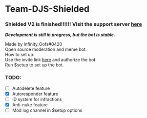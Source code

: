 # Team-DJS-Shielded
### Shielded V2 is finished!!!!!! Visit the support server [here](https://discord.gg/YEsEQvW9Xw) 
  
**_Development is still in progress, but the bot is stable._**
  
Made by Infinity_Oofs#0420  
Open source moderation and meme bot.  
How to set up:  
Use the invite link [here](https://discord.com/api/oauth2/authorize?client_id=863465066308829184&permissions=469888087&scope=bot) and authorize the bot  
Run $setup to set up the bot.  

### TODO:
- [ ] Autodelete feature
- [x] Autoresponder feature
- [ ] ID system for infractions
- [x] Anti-nuke feature
- [ ] Mod log channel in $setup options
